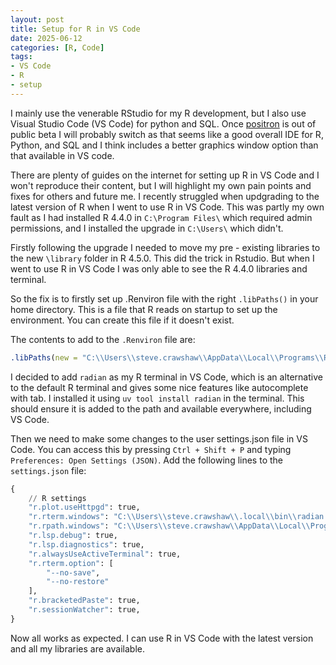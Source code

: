 ```yaml
---
layout: post
title: Setup for R in VS Code
date: 2025-06-12
categories: [R, Code]
tags:
- VS Code
- R
- setup
---
```


I mainly use the venerable RStudio for my R development, but I also use Visual Studio Code (VS Code) for python and SQL. Once [positron](https://positron.posit.co/start.html) is out of public beta I will probably switch as that seems like a good overall IDE for R, Python, and SQL and I think includes a better graphics window option than that available in VS code.

There are plenty of guides on the internet for setting up R in VS Code and I won't reproduce their content, but I will highlight my own pain points and fixes for others and future me. I recently struggled when updgrading to the latest version of R when I went to use R in VS Code. This was partly my own fault as I had installed R 4.4.0 in `C:\Program Files\` which required admin permissions, and I installed the upgrade in `C:\Users\` which didn't.

Firstly following the upgrade I needed to move my pre - existing libraries to the new `\library` folder in R 4.5.0. This did the trick in Rstudio. But when I went to use R in VS Code I was only able to see the R 4.4.0 libraries and terminal.

So the fix is to firstly set up .Renviron file with the right `.libPaths()` in your home directory. This is a file that R reads on startup to set up the environment. You can create this file if it doesn't exist.

The contents to add to the `.Renviron` file are:

```r
.libPaths(new = "C:\\Users\\steve.crawshaw\\AppData\\Local\\Programs\\R\\R-4.5.0\\library")
```
I decided to add `radian` as my R terminal in VS Code, which is an alternative to the default R terminal and gives some nice features like autocomplete with tab. I installed it using `uv tool install radian` in the terminal. This should ensure it is added to the path and available everywhere, including VS Code.

Then we need to make some changes to the user settings.json file in VS Code. You can access this by pressing `Ctrl + Shift + P` and typing `Preferences: Open Settings (JSON)`.
Add the following lines to the `settings.json` file:

```python
{
    // R settings
    "r.plot.useHttpgd": true,
    "r.rterm.windows": "C:\\Users\\steve.crawshaw\\.local\\bin\\radian.exe",
    "r.rpath.windows": "C:\\Users\\steve.crawshaw\\AppData\\Local\\Programs\\R\\R-4.5.0\\bin\\R.exe",
    "r.lsp.debug": true,
    "r.lsp.diagnostics": true,
    "r.alwaysUseActiveTerminal": true,
    "r.rterm.option": [
        "--no-save",
        "--no-restore"
    ],
    "r.bracketedPaste": true,
    "r.sessionWatcher": true,
}
```
Now all works as expected. I can use R in VS Code with the latest version and all my libraries are available.

